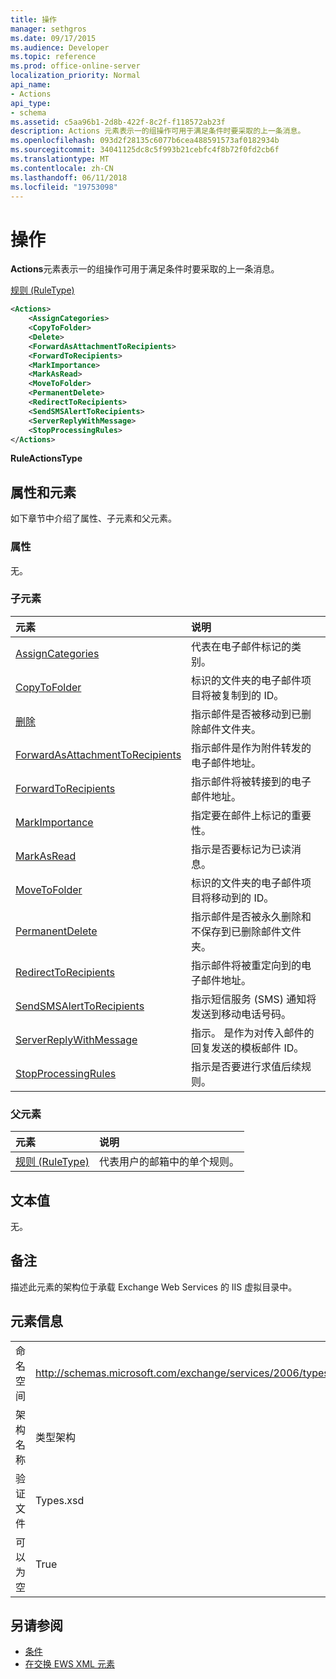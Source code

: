 ```yaml
---
title: 操作
manager: sethgros
ms.date: 09/17/2015
ms.audience: Developer
ms.topic: reference
ms.prod: office-online-server
localization_priority: Normal
api_name:
- Actions
api_type:
- schema
ms.assetid: c5aa96b1-2d8b-422f-8c2f-f118572ab23f
description: Actions 元素表示一的组操作可用于满足条件时要采取的上一条消息。
ms.openlocfilehash: 093d2f28135c6077b6cea488591573af0182934b
ms.sourcegitcommit: 34041125dc8c5f993b21cebfc4f8b72f0fd2cb6f
ms.translationtype: MT
ms.contentlocale: zh-CN
ms.lasthandoff: 06/11/2018
ms.locfileid: "19753098"
---
```

# <a name="actions"></a>操作

**Actions**元素表示一的组操作可用于满足条件时要采取的上一条消息。 
  
[规则 (RuleType)](rule-ruletype.md)
  
```XML
<Actions>
    <AssignCategories>
    <CopyToFolder>
    <Delete>
    <ForwardAsAttachmentToRecipients>
    <ForwardToRecipients>
    <MarkImportance>
    <MarkAsRead>
    <MoveToFolder>
    <PermanentDelete>
    <RedirectToRecipients>
    <SendSMSAlertToRecipients>
    <ServerReplyWithMessage>
    <StopProcessingRules>
</Actions>
```

 **RuleActionsType**
## <a name="attributes-and-elements"></a>属性和元素

如下章节中介绍了属性、子元素和父元素。
  
### <a name="attributes"></a>属性

无。
  
### <a name="child-elements"></a>子元素

|**元素**|**说明**|
|:-----|:-----|
|[AssignCategories](assigncategories.md) <br/> |代表在电子邮件标记的类别。  <br/> |
|[CopyToFolder](copytofolder.md) <br/> |标识的文件夹的电子邮件项目将被复制到的 ID。  <br/> |
|[删除](delete.md) <br/> |指示邮件是否被移动到已删除邮件文件夹。  <br/> |
|[ForwardAsAttachmentToRecipients](forwardasattachmenttorecipients.md) <br/> |指示邮件是作为附件转发的电子邮件地址。  <br/> |
|[ForwardToRecipients](forwardtorecipients.md) <br/> |指示邮件将被转接到的电子邮件地址。  <br/> |
|[MarkImportance](markimportance.md) <br/> |指定要在邮件上标记的重要性。  <br/> |
|[MarkAsRead](markasread.md) <br/> |指示是否要标记为已读消息。  <br/> |
|[MoveToFolder](movetofolder.md) <br/> |标识的文件夹的电子邮件项目将移动到的 ID。  <br/> |
|[PermanentDelete](permanentdelete.md) <br/> |指示邮件是否被永久删除和不保存到已删除邮件文件夹。  <br/> |
|[RedirectToRecipients](redirecttorecipients.md) <br/> |指示邮件将被重定向到的电子邮件地址。  <br/> |
|[SendSMSAlertToRecipients](sendsmsalerttorecipients.md) <br/> |指示短信服务 (SMS) 通知将发送到移动电话号码。  <br/> |
|[ServerReplyWithMessage](serverreplywithmessage.md) <br/> |指示。 是作为对传入邮件的回复发送的模板邮件 ID。  <br/> |
|[StopProcessingRules](stopprocessingrules.md) <br/> |指示是否要进行求值后续规则。  <br/> |
   
### <a name="parent-elements"></a>父元素

|**元素**|**说明**|
|:-----|:-----|
|[规则 (RuleType)](rule-ruletype.md) <br/> |代表用户的邮箱中的单个规则。  <br/> |
   
## <a name="text-value"></a>文本值

无。
  
## <a name="remarks"></a>备注

描述此元素的架构位于承载 Exchange Web Services 的 IIS 虚拟目录中。
  
## <a name="element-information"></a>元素信息

|||
|:-----|:-----|
|命名空间  <br/> |http://schemas.microsoft.com/exchange/services/2006/types  <br/> |
|架构名称  <br/> |类型架构  <br/> |
|验证文件  <br/> |Types.xsd  <br/> |
|可以为空  <br/> |True  <br/> |
   
## <a name="see-also"></a>另请参阅

- [条件](conditions.md)
- [在交换 EWS XML 元素](ews-xml-elements-in-exchange.md)

